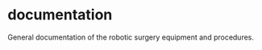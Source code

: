 documentation
=============

General documentation of the robotic surgery equipment and procedures.
